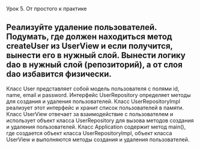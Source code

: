 Урок 5. От простого к практике

Реализуйте удаление пользователей. Подумать, где должен находиться метод createUser из UserView и если получится, вынести его в нужный слой.
Вынести логику dao в нужный слой (репозиторий), а от слоя dao избавится физически.
---
Класс User представляет собой модель пользователя с полями id, name, email и password. 
Интерфейс UserRepository определяет методы для создания и удаления пользователей. 
Класс UserRepositoryImpl реализует этот интерфейс и хранит список пользователей в памяти. 
Класс UserView отвечает за взаимодействие с пользователем и использует объект класса 
UserRepository для вызова методов создания и удаления пользователей. 
Класс Application содержит метод main(), где создается объект класса UserRepositoryImpl, объект класса UserView и выполняются методы создания и удаления пользователей.